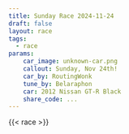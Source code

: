```yaml
---
title: Sunday Race 2024-11-24
draft: false
layout: race
tags:
  - race
params:
    car_image: unknown-car.png
    callout: Sunday, Nov 24th!
    car_by: RoutingWonk
    tune_by: Belaraphon
    car: 2012 Nissan GT-R Black
    share_code: ...
---
```


{{< race >}}